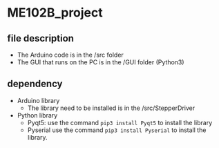 # ME102B_project
## file description
- The Arduino code is in the /src folder
- The GUI that runs on the PC is in the /GUI folder (Python3)

## dependency
- Arduino library
  - The library need to be installed is in the /src/StepperDriver
- Python library
  - Pyqt5: use the command `pip3 install Pyqt5` to install the library
  - Pyserial use the command `pip3 install Pyserial` to install the library.
